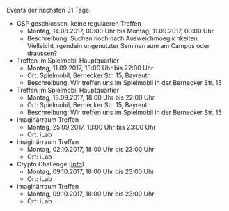Events der nächsten 31 Tage:

- GSP geschlossen, keine regulaeren Treffen
  - Montag, 14.08.2017, 00:00 Uhr bis Montag, 11.09.2017, 00:00 Uhr
  - Beschreibung: Suchen noch nach Ausweichmoeglichkeiten. Vielleicht irgendein ungenutzter Seminarraum am Campus oder draussen?
- Treffen im Spielmobil Hauptquartier
  - Montag, 11.09.2017, 18:00 Uhr bis 22:00 Uhr
  - Ort: Spielmobil, Bernecker Str. 15, Bayreuth
  - Beschreibung: Wir treffen uns im Spielmobil in der Bernecker Str. 15
- Treffen im Spielmobil Hauptquartier
  - Montag, 18.09.2017, 18:00 Uhr bis 22:00 Uhr
  - Ort: Spielmobil, Bernecker Str. 15, Bayreuth
  - Beschreibung: Wir treffen uns im Spielmobil in der Bernecker Str. 15
- imaginärraum Treffen
  - Montag, 25.09.2017, 18:00 Uhr bis 23:00 Uhr
  - Ort: iLab
- imaginärraum Treffen
  - Montag, 02.10.2017, 18:00 Uhr bis 23:00 Uhr
  - Ort: iLab
- Crypto Challenge ([Info](https://imaginaerraum.de/wiki/Crypto_Challenge))
  - Montag, 09.10.2017, 18:00 Uhr bis 23:00 Uhr
  - Ort: iLab
- imaginärraum Treffen
  - Montag, 09.10.2017, 18:00 Uhr bis 23:00 Uhr
  - Ort: iLab
